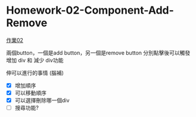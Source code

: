 # Homework-02-Component-Add-Remove

[作業02](https://bobo100.github.io/Homework-02-Component-Add-Remove/)

兩個button，一個是add button，另一個是remove button
分別點擊後可以觸發 增加 div 和 減少 div功能

伸可以進行的事情 (腦補)

- [X] 增加順序
- [X] 可以移動順序
- [X] 可以選擇刪除哪一個div
- [ ] 搜尋功能?
